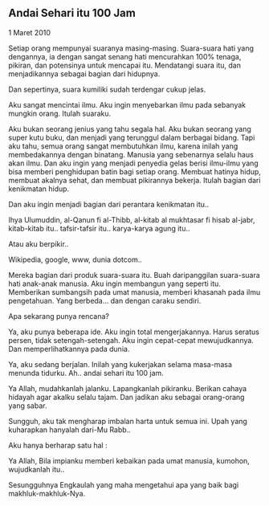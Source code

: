 ## Andai Sehari itu 100 Jam

1 Maret 2010

Setiap orang mempunyai suaranya masing-masing. Suara-suara hati yang dengannya, ia dengan sangat senang hati mencurahkan 100% tenaga, pikiran, dan potensinya untuk mencapai itu. Mendatangi suara itu, dan menjadikannya sebagai bagian dari hidupnya.

Dan sepertinya, suara kumiliki sudah terdengar cukup jelas.

Aku sangat mencintai ilmu. Aku ingin menyebarkan ilmu pada sebanyak mungkin orang. Itulah suaraku.

Aku bukan seorang jenius yang tahu segala hal. Aku bukan seorang yang super kutu buku, dan menjadi yang terunggul dalam berbagai bidang. Tapi aku tahu, semua orang sangat membutuhkan ilmu, karena inilah yang membedakannya dengan binatang. Manusia yang sebenarnya selalu haus akan ilmu. Dan aku ingin yang menjadi penyedia gelas berisi ilmu-ilmu yang bisa memberi penghidupan batin bagi setiap orang. Membuat hatinya hidup, membuat akalnya sehat, dan membuat pikirannya bekerja. Itulah bagian dari kenikmatan hidup.

Dan aku ingin menjadi bagian dari perantara kenikmatan itu..

Ihya Ulumuddin, al-Qanun fi al-Thibb, al-kitab al mukhtasar fi hisab al-jabr, kitab-kitab itu.. tafsir-tafsir itu.. karya-karya agung itu..

Atau aku berpikir..

Wikipedia, google, www, dunia dotcom.. 

Mereka bagian dari produk suara-suara itu. Buah daripanggilan suara-suara hati anak-anak manusia. Aku ingin membangun yang seperti itu. Memberikan sumbangsih pada umat manusia, memberi khasanah pada ilmu pengetahuan. Yang berbeda… dan dengan caraku sendiri.

Apa sekarang punya rencana?

Ya, aku punya beberapa ide. Aku ingin total mengerjakannya. Harus seratus persen, tidak setengah-setengah. Aku ingin cepat-cepat mewujudkannya. Dan memperlihatkannya pada dunia.

Ya, aku sedang berjalan. Inilah yang kukerjakan selama masa-masa menunda tidurku. Ah.. andai sehari itu 100 jam.

Ya Allah, mudahkanlah jalanku. Lapangkanlah pikiranku. Berikan cahaya hidayah agar akalku selalu tajam. Dan jadikan aku sebagai orang-orang yang sabar.

Sungguh, aku tak mengharap imbalan harta untuk semua ini. Upah yang kuharapkan hanyalah dari-Mu Rabb..

Aku hanya berharap satu hal :

Ya Allah, Bila impianku memberi kebaikan pada umat manusia, kumohon, wujudkanlah itu..

Sesungguhnya Engkaulah yang maha mengetahui apa yang baik bagi makhluk-makhluk-Nya.